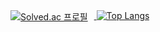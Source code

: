 <a href="https://solved.ac/xotjdk">
  <img src="http://mazassumnida.wtf/api/v2/generate_badge?boj=xotjdk" alt="Solved.ac 프로필" style="vertical-align: top; margin-right: 10px;" />
</a>
<a href="https://github.com/anuraghazra/github-readme-stats">
  <img src="https://github-readme-stats.vercel.app/api/top-langs/?username=taessong" alt="Top Langs" style="vertical-align: top;" />
</a>
